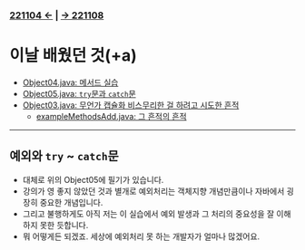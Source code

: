 ﻿### [221104 ←](/221011-221202_JAVA_BASICS/22-11/221104) | [→ 221108](/221011-221202_JAVA_BASICS/22-11/221108/)

# 이날 배웠던 것(+a)

- [Object04.java: 메서드 실습](/221011-221202_JAVA_BASICS/22-11/221107/javastudy56/javastudy/src/javastudy/Object04.java)
- [Object05.java: `try`문과 `catch`문](/221011-221202_JAVA_BASICS/22-11/221107/javastudy56/javastudy/src/javastudy/Object05.java)
- [Object03.java: 무언가 캡슐화 비스무리한 걸 하려고 시도한 흔적](/221011-221202_JAVA_BASICS/22-11/221107/javastudy56/javastudy/src/javastudy/Object03.java)
    - [exampleMethodsAdd.java: 그 흔적의 흔적](/221011-221202_JAVA_BASICS/22-11/221107/javastudy56/javastudy/src/javastudy/exampleMethodsAdd.java)

---

## 예외와 `try` ~ `catch`문

- 대체로 위의 Object05에 필기가 있습니다.
- 강의가 영 좋지 않았던 것과 별개로 예외처리는 객체지향 개념만큼이나 자바에서 굉장히 중요한 개념입니다.
- 그리고 불행하게도 아직 저는 이 실습에서 예외 발생과 그 처리의 중요성을 잘 이해하지 못한 듯합니다.
- 뭐 어떻게든 되겠죠. 세상에 예외처리 못 하는 개발자가 얼마나 많겠어요.
